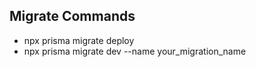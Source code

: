 ## Migrate Commands

- npx prisma migrate deploy
- npx prisma migrate dev --name your_migration_name
